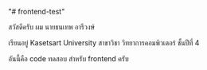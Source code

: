 "# frontend-test" 

สวัสดีครับ ผม นายธนเทพ อารีวงษ์ 

เรียนอยู่ Kasetsart University สาขาวิชา วิทยาการคอมพิวเตอร์ ชั้นปีที่ 4

อันนี้คือ code ทดสอบ สำหรับ frontend ครับ 
